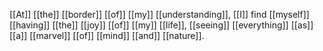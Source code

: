 [[At]] [[the]] [[border]] [[of]] [[my]] [[understanding]], [[I]] find [[myself]] [[having]] [[the]] [[joy]] [[of]] [[my]] [[life]], [[seeing]] [[everything]] [[as]] [[a]] [[marvel]] [[of]] [[mind]] [[and]] [[nature]]. 